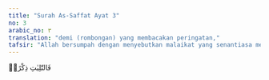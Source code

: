 ```yaml
---
title: "Surah As-Saffat Ayat 3"
no: 3
arabic_no: ٣
translation: "demi (rombongan) yang membacakan peringatan,"
tafsir: "Allah bersumpah dengan menyebutkan malaikat yang senantiasa membacakan zikir atau ayat-ayat-Nya. Pernyataan ini berarti bahwa Al-Qur'an diturunkan kepada Nabi Muhammad adalah dengan perantaraan malaikat. Demikian pula wahyu Allah yang diturunkan kepada para rasul sebelum Nabi Muhammad, juga disampaikan dengan perantaraan malaikat."
---
```

فَالتّٰلِيٰتِ ذِكْرًاۙ